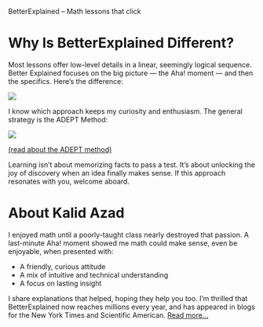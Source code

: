 BetterExplained – Math lessons that click

# Why Is BetterExplained Different?

Most lessons offer low-level details in a linear, seemingly logical sequence. Better Explained focuses on the big picture — the Aha! moment — and then the specifics. Here’s the difference:

![](../_resources/439f84e7886626a39463764a684a0a5d.png)

I know which approach keeps my curiosity and enthusiasm. The general strategy is the ADEPT Method:

[![](../_resources/31a942919aa327f1bf719a2ea308d30e.png)](https://betterexplained.com/articles/adept-method/)

[(read about the ADEPT method)](https://betterexplained.com/articles/adept-method/)

Learning isn’t about memorizing facts to pass a test. It’s about unlocking the joy of discovery when an idea finally makes sense. If this approach resonates with you, welcome aboard.

# About Kalid Azad

I enjoyed math until a poorly-taught class nearly destroyed that passion. A last-minute Aha! moment showed me math could make sense, even be enjoyable, when presented with:

- A friendly, curious attitude
- A mix of intuitive and technical understanding
- A focus on lasting insight

I share explanations that helped, hoping they help you too. I’m thrilled that BetterExplained now reaches millions every year, and has appeared in blogs for the New York Times and Scientific American. [Read more…](https://betterexplained.com/about)